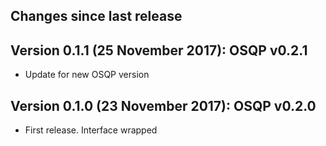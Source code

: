 Changes since last release
--------------------------

Version 0.1.1 (25 November 2017): OSQP v0.2.1
----------------------------------------------
* Update for new OSQP version

Version 0.1.0 (23 November 2017): OSQP v0.2.0
----------------------------------------------
* First release. Interface wrapped

